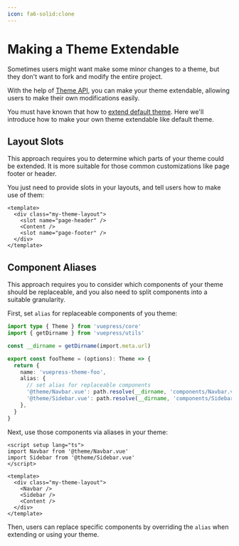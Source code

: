 ```yaml
---
icon: fa6-solid:clone
---
```


# Making a Theme Extendable

Sometimes users might want make some minor changes to a theme, but they don't want to fork and modify the entire project.

With the help of [Theme API](../../reference/theme-api.md), you can make your theme extendable, allowing users to make their own modifications easily.

You must have known that how to [extend default theme](https://ecosystem.vuejs.press/themes/default/extending.html). Here we'll introduce how to make your own theme extendable like default theme.

## Layout Slots

This approach requires you to determine which parts of your theme could be extended. It is more suitable for those common customizations like page footer or header.

You just need to provide slots in your layouts, and tell users how to make use of them:

```vue
<template>
  <div class="my-theme-layout">
    <slot name="page-header" />
    <Content />
    <slot name="page-footer" />
  </div>
</template>
```

## Component Aliases

This approach requires you to consider which components of your theme should be replaceable, and you also need to split components into a suitable granularity.

First, set `alias` for replaceable components of you theme:

```ts
import type { Theme } from 'vuepress/core'
import { getDirname } from 'vuepress/utils'

const __dirname = getDirname(import.meta.url)

export const fooTheme = (options): Theme => {
  return {
    name: 'vuepress-theme-foo',
    alias: {
      // set alias for replaceable components
      '@theme/Navbar.vue': path.resolve(__dirname, 'components/Navbar.vue'),
      '@theme/Sidebar.vue': path.resolve(__dirname, 'components/Sidebar.vue'),
    },
  }
}
```

Next, use those components via aliases in your theme:

```vue
<script setup lang="ts">
import Navbar from '@theme/Navbar.vue'
import Sidebar from '@theme/Sidebar.vue'
</script>

<template>
  <div class="my-theme-layout">
    <Navbar />
    <Sidebar />
    <Content />
  </div>
</template>
```

Then, users can replace specific components by overriding the `alias` when extending or using your theme.
